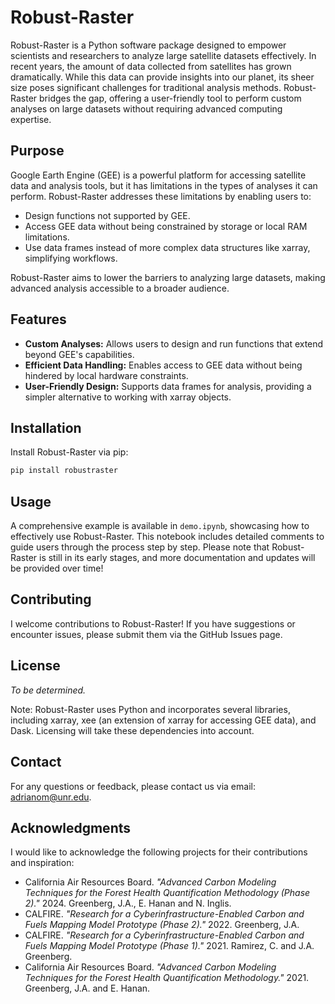 # Robust-Raster

Robust-Raster is a Python software package designed to empower scientists and researchers to analyze large satellite datasets effectively. In recent years, the amount of data collected from satellites has grown dramatically. While this data can provide insights into our planet, its sheer size poses significant challenges for traditional analysis methods. Robust-Raster bridges the gap, offering a user-friendly tool to perform custom analyses on large datasets without requiring advanced computing expertise.

## Purpose
Google Earth Engine (GEE) is a powerful platform for accessing satellite data and analysis tools, but it has limitations in the types of analyses it can perform. Robust-Raster addresses these limitations by enabling users to:
- Design functions not supported by GEE.
- Access GEE data without being constrained by storage or local RAM limitations.
- Use data frames instead of more complex data structures like xarray, simplifying workflows.

Robust-Raster aims to lower the barriers to analyzing large datasets, making advanced analysis accessible to a broader audience.

## Features
- **Custom Analyses:** Allows users to design and run functions that extend beyond GEE's capabilities.
- **Efficient Data Handling:** Enables access to GEE data without being hindered by local hardware constraints.
- **User-Friendly Design:** Supports data frames for analysis, providing a simpler alternative to working with xarray objects.

## Installation
Install Robust-Raster via pip:
```bash
pip install robustraster
```

## Usage
A comprehensive example is available in `demo.ipynb`, showcasing how to effectively use Robust-Raster. This notebook includes detailed comments to guide users through the process step by step. Please note that Robust-Raster is still in its early stages, and more documentation and updates will be provided over time!

## Contributing
I welcome contributions to Robust-Raster! If you have suggestions or encounter issues, please submit them via the GitHub Issues page.

## License
*To be determined.*

Note: Robust-Raster uses Python and incorporates several libraries, including xarray, xee (an extension of xarray for accessing GEE data), and Dask. Licensing will take these dependencies into account.

## Contact
For any questions or feedback, please contact us via email: [adrianom@unr.edu](mailto:adrianom@unr.edu).

## Acknowledgments
I would like to acknowledge the following projects for their contributions and inspiration:

- California Air Resources Board. *"Advanced Carbon Modeling Techniques for the Forest Health Quantification Methodology (Phase 2)."* 2024. Greenberg, J.A., E. Hanan and N. Inglis.
- CALFIRE. *"Research for a Cyberinfrastructure-Enabled Carbon and Fuels Mapping Model Prototype (Phase 2)."* 2022. Greenberg, J.A.
- CALFIRE. *"Research for a Cyberinfrastructure-Enabled Carbon and Fuels Mapping Model Prototype (Phase 1)."* 2021. Ramirez, C. and J.A. Greenberg.
- California Air Resources Board. *"Advanced Carbon Modeling Techniques for the Forest Health Quantification Methodology."* 2021. Greenberg, J.A. and E. Hanan.
